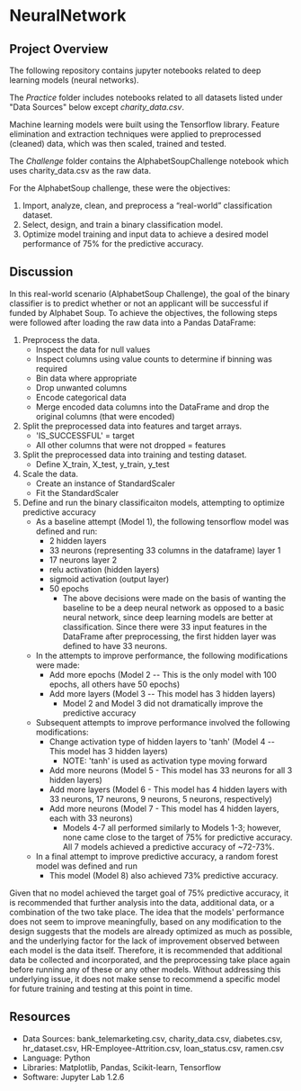 # NeuralNetwork

## Project Overview
The following repository contains jupyter notebooks related to deep learning models (neural networks).

The *Practice* folder includes notebooks related to all datasets listed under "Data Sources" below except *charity_data.csv*.

Machine learning models were built using the Tensorflow library. Feature elimination and extraction techniques were applied to preprocessed (cleaned) data, which was then scaled, trained and tested.

The *Challenge* folder contains the AlphabetSoupChallenge notebook which uses charity_data.csv as the raw data.

For the AlphabetSoup challenge, these were the objectives:
1. Import, analyze, clean, and preprocess a “real-world” classification dataset.
2. Select, design, and train a binary classification model.
3. Optimize model training and input data to achieve a desired model performance of 75% for the predictive accuracy.


## Discussion
In this real-world scenario (AlphabetSoup Challenge), the goal of the binary classifier is to predict whether or not an applicant will be successful if funded by Alphabet Soup. To achieve the objectives, the following steps were followed after loading the raw data into a Pandas DataFrame:

1. Preprocess the data.
    * Inspect the data for null values
    * Inspect columns using value counts to determine if binning was required
    * Bin data where appropriate
    * Drop unwanted columns
    * Encode categorical data
    * Merge encoded data columns into the DataFrame and drop the original columns (that were encoded)
2. Split the preprocessed data into features and target arrays.
    * 'IS_SUCCESSFUL' = target
    * All other columns that were not dropped = features
3. Split the preprocessed data into training and testing dataset.
    * Define X_train, X_test, y_train, y_test
4. Scale the data.
    * Create an instance of StandardScaler
    * Fit the StandardScaler
5. Define and run the binary classificaiton models, attempting to optimize predictive accuracy
    * As a baseline attempt (Model 1), the following tensorflow model was defined and run:
        - 2 hidden layers
        - 33 neurons (representing 33 columns in the dataframe) layer 1
        - 17 neurons layer 2
        - relu activation (hidden layers)
        - sigmoid activation (output layer)
        - 50 epochs
            - The above decisions were made on the basis of wanting the baseline to be a deep neural network as opposed to a basic neural network, since deep learning models are better at classification. Since there were 33 input features in the DataFrame after preprocessing, the first hidden layer was defined to have 33 neurons.
    * In the attempts to improve performance, the following modifications were made:
        - Add more epochs (Model 2 -- This is the only model with 100 epochs, all others have 50 epochs)
        - Add more layers (Model 3 -- This model has 3 hidden layers)
            - Model 2 and Model 3 did not dramatically improve the predictive accuracy
    * Subsequent attempts to improve performance involved the following modifications:
        - Change activation type of hidden layers to 'tanh' (Model 4 -- This model has 3 hidden layers)
            - NOTE: 'tanh' is used as activation type moving forward
        - Add more neurons (Model 5 - This model has 33 neurons for all 3 hidden layers)
        - Add more layers (Model 6 - This model has 4 hidden layers with 33 neurons, 17 neurons, 9 neurons, 5 neurons, respectively)
        - Add more neurons (Model 7 - This model has 4 hidden layers, each with 33 neurons)
            - Models 4-7 all performed similarly to Models 1-3; however, none came close to the target of 75% for predictive accuracy. All 7 models achieved a predictive accuracy of ~72-73%.
     * In a final attempt to improve predictive accuracy, a random forest model was defined and run
         - This model (Model 8) also achieved 73% predictive accuracy.
         
Given that no model achieved the target goal of 75% predictive accuracy, it is recommended that further analysis into the data, additional data, or a combination of the two take place. The idea that the models' performance does not seem to improve meaningfully, based on any modification to the design suggests that the models are already optimized as much as possible, and the underlying factor for the lack of improvement observed between each model is the data itself. Therefore, it is recommended that additional data be collected and incorporated, and the preprocessing take place again before running any of these or any other models. Without addressing this underlying issue, it does not make sense to recommend a specific model for future training and testing at this point in time.


## Resources
* Data Sources: bank_telemarketing.csv, charity_data.csv, diabetes.csv, hr_dataset.csv, HR-Employee-Attrition.csv, loan_status.csv, ramen.csv
* Language: Python
* Libraries: Matplotlib, Pandas, Scikit-learn, Tensorflow
* Software: Jupyter Lab 1.2.6
